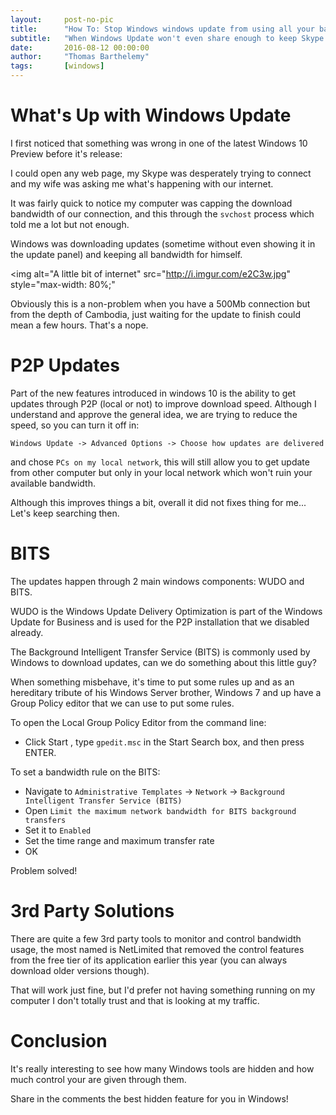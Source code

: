 ```yaml
---
layout:     post-no-pic
title:      "How To: Stop Windows windows update from using all your bandwidth"
subtitle:   "When Windows Update won't even share enough to keep Skype connected"
date:       2016-08-12 00:00:00
author:     "Thomas Barthelemy"
tags:       [windows]
---
```


What's Up with Windows Update
=============================

I first noticed that something was wrong in one of the latest 
Windows 10 Preview before it's release:

I could open any web page, my Skype was desperately trying to connect
and my wife was asking me what's happening with our internet.
 
It was fairly quick to notice my computer was capping the download
bandwidth of our connection, and this through the `svchost` process
which told me a lot but not enough.

Windows was downloading updates (sometime without even showing it
in the update panel) and keeping all bandwidth for himself.

<img alt="A little bit of internet"
     src="http://i.imgur.com/e2C3w.jpg"
     style="max-width: 80%;"
>

Obviously this is a non-problem when you have a 500Mb connection but
from the depth of Cambodia, just waiting for the update to finish could
mean a few hours. That's a nope.

P2P Updates
===========
Part of the new features introduced in windows 10 is the ability
to get updates through P2P (local or not) to improve download speed.
Although I understand and approve the general idea,
we are trying to reduce the speed, so you can turn it off in:

`Windows Update -> Advanced Options -> Choose how updates are delivered`

and chose `PCs on my local network`, this will still allow you to get
update from other computer but only in your local network which won't
ruin your available bandwidth.

Although this improves things a bit, overall it did not fixes thing for
me... Let's keep searching then.

BITS
====

The updates happen through 2 main windows components: WUDO and BITS.

WUDO is the Windows Update Delivery Optimization is part of the
Windows Update for Business and is used for the P2P installation that
we disabled already.

The Background Intelligent Transfer Service (BITS) is commonly used by
Windows to download updates, can we do something about this little guy?

When something misbehave, it's time to put some rules up and as an
hereditary tribute of his Windows Server brother, Windows 7 and up
have a Group Policy editor that we can use to put some rules.

To open the Local Group Policy Editor from the command line:

 - Click Start , type `gpedit.msc` in the Start Search box, and then press ENTER.

To set a bandwidth rule on the BITS:

 - Navigate to `Administrative Templates` -> `Network` -> `Background Intelligent Transfer Service (BITS)`
 - Open `Limit the maximum network bandwidth for BITS background transfers`
 - Set it to `Enabled`
 - Set the time range and maximum transfer rate
 - OK
 
Problem solved!

3rd Party Solutions
===================

There are quite a few 3rd party tools to monitor and control bandwidth
usage, the most named is NetLimited that removed the control features
from the free tier of its application earlier this year (you can always
download older versions though).

That will work just fine, but I'd prefer not having something running
on my computer I don't totally trust and that is looking at my traffic.


Conclusion
==========

It's really interesting to see how many Windows tools are hidden
and how much control your are given through them.

Share in the comments the best hidden feature for you in Windows!